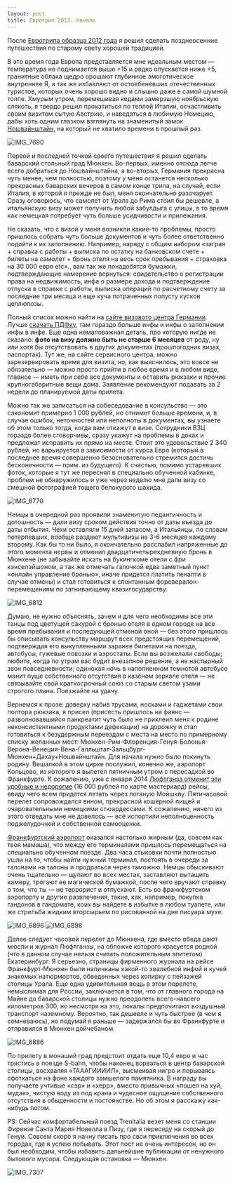 ```yaml
---
layout: post
title: Евротрип 2013. Начало
---
```


После [Евротрипа образца 2012 года](http://shouldgo.ru/tag/%D0%B5%D0%B2%D1%80%D0%BE%D1%82%D1%80%D0%B8%D0%BF-2012/) я решил сделать позднеосенние путешествия по старому свету хорошей традицией.

В это время года Европа представляется мне идеальным местом — температура не поднимается выше +15 и редко опускается ниже +5, гранитные облака щедро орошают глубинное эмоготическое внутреннее Я, а так же избавляют от остоебеневших отечественных туристов, которых очень хорошо видно и слышно даже в самой шумной толпе. Хмурым утром, перемешивая кедами замерзшую ноябрьскую слякоть, я твердо решил прокатиться по теплой Италии, осчастливить своим визитом сытую Австрию, и наведаться в любимую Немецию, дабы хоть одним глазком взглянуть на знаменитый замок [Ношвайнштайн](http://ru.wikipedia.org/wiki/%D0%9D%D0%BE%D0%B9%D1%88%D0%B2%D0%B0%D0%BD%D1%88%D1%82%D0%B0%D0%B9%D0%BD), на который не хватило времени в прошлый раз.

![IMG_7690](http://i1.wp.com/res.cloudinary.com/shouldgo/image/upload/v1477557351/IMG_7690_fdtxvh.jpg?resize=600%2C450)

Первой и последней точкой своего путешествия я решил сделать баварский стольный град Мюнхен. Во-первых, именно отсюда легче всего добраться до Ношвайнштайна, а во-вторых, Германия прекрасна чуть менее, чем полностью, поэтому у меня останется несколько прекрасных баварских вечеров в самом конце трипа, на случай, если Италия, в которой я прежде не был, меня окончательно разочарует. Сразу оговорюсь, что самолет от Урала до Рима стоил бы дешевле, а итальянскую визу может получить любой забулдыга с улицы, в то время как немецкая потребует чуть больше усидчивости и прилежания.

Не сказать, что с визой у меня возникли какие-то проблемы, просто пришлось собрать чуть больше документов и чуть более ответственно подойти к их заполнению. Например, наряду с общим набором «загран + справка с работы + выписка по остатку на банковском счете + билеты на самолет + бронь отеля на весь срок пребывания + страховка на 30 000 евро etc»., вам так же понадобятся бумажки, подтверждающие намерение вернуться: свидетельство о регистрации права на недвижимость, инфа о размере дохода и подтверждение отпуска в справке с работы, выписка операций по расчетному счету за последние три месяца и еще куча потраченных попусту кусков целлюлозы.

Полный список можно найти на [сайте визового центра Германии](http://www.vfsglobal.com/germany/russia/Yekaterinburg/required_documents.html). Лучше [скачать ПДФку](http://www.vfsglobal.com/germany/russia/Yekaterinburg/pdf/allgemeine-hinweise-schengen-merkblatt-ru_161113.pdf), там гораздо больше инфы и инфы о заполнении инфы в инфе. Еще одна немаловажная деталь, про которую нигде не сказано: **фото на визу должно быть не старше 6 месяцев** от роду, ну или хотя бы отсутствовать в других документах (прошлогодних визах, паспортах). Тут же, на сайте сервисного центра, можно зарезервировать время для визита, но, как выяснилось, это вовсе не обязательно — можно просто прийти в любое время и в любом виде, главное — иметь при себе все документы и оставить рюкзаки и прочие крупногабаритные вещи дома. Заявление рекомендуют подавать за 2 недели до планируемой даты прилета.

Можно так же записаться на собеседование в консульство — это сэкономит примерно 1 000 рублей, но отнимет больше времени, и, в случае ошибок, неточностей или неполноты в документах, вы узнаете об этом только тогда, когда вам откажут в визе. Сотрудники ВЗЦ гораздо более сговорчивы, сразу укажут на проблемы в доках и предложат исправить их прямо на месте. Стоит это удовольствие 2 340 рублей, но варьируется в зависимости от курса Евро (который в последнее время совершенно безосновательно стремится достичь бесконечности — прим. из будущего). К счастью, помимо устаревших фоток, которые я тут же переснял в специально обученной кабинке, проблем не обнаружилось и уже через неделю мне дали визу со смешной фотографией тощего белокурого шахида.

![IMG_6770](http://i1.wp.com/res.cloudinary.com/shouldgo/image/upload/v1477557360/IMG_67701_jgumtq.jpg?resize=600%2C600)

Немцы в очередной раз проявили знаменитую педантичность и дотошность — дали визу сроком действия точно от даты въезда до даты отбытия. Чехи оставляли 15 дней запасом, а Итальянцы, по словам потерпевших, вообще раздают мультивизы на 3-6 месяцев каждому второму. Как бы то ни было, я окончательно расслабил напряженные до этого момента нервы и отменил двадцатичетырехдневную бронь в Мюнхене (не забывайте искать на букингкоме отели с фри кэнселэйшоном, а так же отмечать галочкой едва заметный пункт «онлайн управление бронью», иначе придется платить пеналти в случае отмены) и стал готовиться к спонтанным форевералон-перемещениям по загнивающему квазигосударству.

![IMG_6812](http://i2.wp.com/res.cloudinary.com/shouldgo/image/upload/v1477557358/IMG_6812_d7f73b.jpg?resize=600%2C600)

Думаю, не нужно объяснять, зачем и для чего необходимы все эти танцы под цветущей сакурой с бронью отеля в одном городе на все время пребывания и последующей отменой оной — без этого пришлось бы описывать консульству маршрут всех предстоящих перемещений, подтверждая его выкупленными заранее билетами на поезда, автобусы, гужевые повозки и аэростаты. Если вы возжелали свободы; любите, когда по утрам вас будит внезапное решение, а не настырный звон повседневности; одинокая ночь в наполненном темнотой автобусе манит пуще собственного отсутствия в казёном зеркале отеля —&nbsp;не связывайте свой краткосрочный союз со старым светом узами строгого плана. Поезжайте на удачу.

Вернемся к прозе: доверху набив трусами, носками и гаджетами свои полтора рюкзака, я присел (присесть пришлось на фаянс — разволновавшийся панкреатит чуть было не приклеил меня к родине неконсистентными продуктами дефекации) на дорожку и стал готовиться к безудержным переездам с места на место по примерному списку желанных мест: Мюнхен-Рим-Флоренция-Генуя-Болонья-Верона-Венеция-Вена-Галльштат-Зальцбург-Мюнхен+Дахау+Ношвайнштайн. Для начала нужно было покинуть родину. Вешалкой в этом цирке послужил, конечно же, аэропорт Кольцово, из которого я вылетел пятничным утром с пересадкой во Франкфурте. К сожалению, уже с января 2014 [Люфтганза отменит эти удобные и недорогие](http://www.ura.ru/content/svrd/08-11-2013/news/1052168707.html) (16 000 рублей по карте мастеркард) рейсы, ввиду чего всем придется летать через поганую Мойшкву. Пятичасовой перелет сопровождался вином, прекрасной кошерной пищей и очаровательными немецкими стюардессами. К сожалению, ничего из этого отведать мне не довелось — всё испортили неполноценность поджелудочной и собственной самооценки.

[Франкфуртский аэропорт](http://ru.wikipedia.org/wiki/%D0%A4%D1%80%D0%B0%D0%BD%D0%BA%D1%84%D1%83%D1%80%D1%82-%D0%BD%D0%B0-%D0%9C%D0%B0%D0%B9%D0%BD%D0%B5_(%D0%B0%D1%8D%D1%80%D0%BE%D0%BF%D0%BE%D1%80%D1%82)) оказался настолько жирным (да, совсем как твоя мамаша), что между его терминалами пришлось перемещаться на специально обученном поезде. Два часа стыковки почти полностью ушли на то, чтобы найти нужный терминал, постоять в очереди за талонами на талоны и продраться через таможню. Немцы обыскивают очень тщательно — щупают во всех местах, заставляют вытащить камеру, трогают ее магической бумажкой, после чего вручают справку о том, что ты — не террорист и отпускают. Есть во франкфуртском аэропорту и другие развлечения, такие, как, например, покупка гандонов в гандомате, коих вы найдете в избытке в любом туалете, или же стрельба жидким вторсырьем по рисованной на дне писуара мухе.

![IMG_6896](http://i2.wp.com/res.cloudinary.com/shouldgo/image/upload/h_300,w_300/v1477557356/IMG_6896_y1xkeo.jpg?resize=300%2C300) ![IMG_6898](http://i2.wp.com/res.cloudinary.com/shouldgo/image/upload/h_300,w_300/v1477557355/IMG_6898_ftickt.jpg?resize=300%2C300)

Далее следует часовой перелет до Мюнхена, где вместо обеда дают мюсли и журнал Люфтганзы, на обложке которого красуется родной (что в данном случае нельзя считать положительным эпитетом) Екатеринбург. Я серьезно, страницы фирменного журнала на рейсе Франкфурт-Мюнхен были напичканы какой-то хвалебной инфой и кучей знакомых натюрмортов, обведенных через копирку с пейзажей столицы Урала. Еще одна удивительная вещь в этом перелете, немыслимая для России, заключается в том, что от главного города на Майне до баварской столицы нужно преодолеть всего-навсего километров 300, но несмотря на это, локалы предпочитают воздушный транспорт наземному. Вероятно, так дешевле и чуть быстрее (в чем я сомневаюсь), но подумай я раньше — задержался бы во Франкфурте и отправился в Мюнхен дойчебаном.

![IMG_6886](http://i0.wp.com/res.cloudinary.com/shouldgo/image/upload/v1477557353/IMG_6886_fp3jzx.jpg?resize=600%2C600)

По прилету в монаший град предстоит отдать еще 10,4 евро и час трястись в поезде S-bahn, чтобы наконец ворваться в центр баварской столицы, восхваляя «ТАААГИИИИЛ», высмеивая нигро и порываясь сфоткаться на фоне каждого замшелого памятника. В награду вы получаете учтивые «сэр» и «херр», вместо привычных «пошел на хуй, мудак», чистую воду из под крана и чудесное ощущение собственного отсутствия в обыденности и постоянстве. Но об этом я расскажу как-нибудь потом.

PS: Сейчас комфортабельный поезд Trenitalia везет меня со станции Фирензе Санта Мария Новелла в Пизу, где я пересяду на скорый до Генуи. Совсем скоро я начну писать про свои приключения во всех городах, где я успею побывать. Этот пост не очень интересен, но он был необходим, чтобы избавить дальнейшие публикации от ненужного бытового мусора. Следующая остановка — Мюнхен.

![IMG_7307](http://i2.wp.com/res.cloudinary.com/shouldgo/image/upload/v1477557350/IMG_7307_vtvfzm.jpg?resize=556%2C700)

